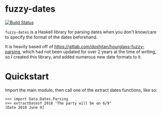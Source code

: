 # fuzzy-dates

[![Build Status](https://travis-ci.org/ReedOei/fuzzy-dates.svg?branch=master)](https://travis-ci.org/ReedOei/fuzzy-dates)

`fuzzy-dates` is a Haskell library for parsing dates when you don't know/care to specify the format of the dates beforehand.

It is heavily based off of <https://gitlab.com/doshitan/hourglass-fuzzy-parsing>, which had not been updated for over 2 years at the time of writing, so I created this library, and added numerous new date formats to it.

# Quickstart

Import the main module, then call one of the extract dates functions, like so:

```
>>> import Data.Dates.Parsing
>>> extractDatesY 2018 "The party will be on 6/9"
[Date 2018 June 9]
```

